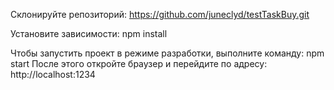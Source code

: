 Склонируйте репозиторий:
https://github.com/juneclyd/testTaskBuy.git

Установите зависимости:
npm install

Чтобы запустить проект в режиме разработки, выполните команду:
npm start
После этого откройте браузер и перейдите по адресу:
http://localhost:1234
